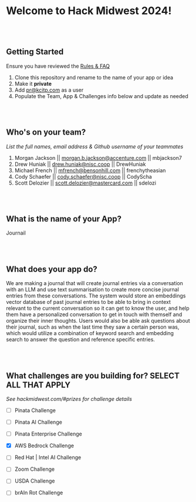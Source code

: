 # Welcome to Hack Midwest 2024!
<br /><br />


## Getting Started
Ensure you have reviewed the [Rules & FAQ](https://hackmidwest.com/#faq)
1. Clone this repository and rename to the name of your app or idea
2. Make it **private**
3. Add pr@kcitp.com as a user
4. Populate the Team, App & Challenges info below and update as needed

<br /><br />

## Who's on your team?
*List the full names,  email address & Github username of your teammates*

1.   Morgan Jackson  || morgan.b.jackson@accenture.com || mbjackson7
2.   Drew Huniak     || drew.huniak@nisc.coop || DrewHuniak
3.   Michael French  || mfrench@bensonhill.com || frenchytheasian
4.   Cody Schaefer   || cody.schaefer@nisc.coop || CodyScha
5.   Scott Delozier  || scott.delozier@mastercard.com || sdelozi

<br /><br />


## What is the name of your App?
Journail

<br /><br />
## What does your app do?
We are making a journal that will create journal entries via a conversation with an LLM and use text summarisation to create more concise journal entries from these conversations. The system would store an embeddings vector database of past journal entries to be able to bring in context relevant to the current conversation so it can get to know the user, and help them have a personalized conversation to get in touch with themself and organize their inner thoughts. Users would also be able ask questions about their journal, such as when the last time they saw a certain person was, which would utilize a combination of keyword search and embedding search to answer the question and reference specific entries.

<br /><br />


## What challenges are you building for? SELECT ALL THAT APPLY
*See hackmidwest.com/#prizes for challenge details*
- [ ]  Pinata Challenge
- [ ]  Pinata AI Challenge
- [ ]  Pinata Enterprise Challenge
- [X]  AWS Bedrock Challenge
- [ ]  Red Hat | Intel AI Challenge
- [ ]  Zoom Challenge
- [ ]  USDA Challenge
- [ ]  brAIn Rot Challenge


<br /><br />
